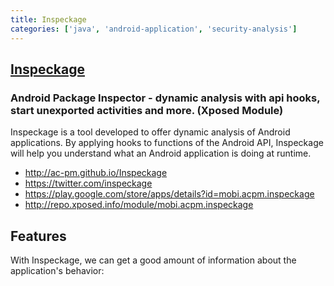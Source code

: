 ```yaml
---
title: Inspeckage
categories: ['java', 'android-application', 'security-analysis']
---
```

## [Inspeckage](https://github.com/ac-pm/Inspeckage)

### Android Package Inspector - dynamic analysis with api hooks, start unexported activities and more. (Xposed Module)


Inspeckage is a tool developed to offer dynamic analysis of Android applications. By applying hooks to functions of the Android API, Inspeckage will help you understand what an Android application is doing at runtime. 

* http://ac-pm.github.io/Inspeckage
* https://twitter.com/inspeckage
* https://play.google.com/store/apps/details?id=mobi.acpm.inspeckage
* http://repo.xposed.info/module/mobi.acpm.inspeckage

Features
---------------

With Inspeckage, we can get a good amount of information about the application's behavior:
